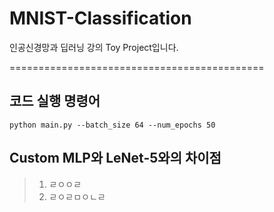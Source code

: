 # MNIST-Classification
인공신경망과 딥러닝 강의 Toy Project입니다.

============================================

## 코드 실행 명령어

```
python main.py --batch_size 64 --num_epochs 50
```


## Custom MLP와 LeNet-5와의 차이점
>1. ㄹㅇㅇㄹ
>2. ㄹㅇㄹㅁㅇㄴㄹ